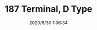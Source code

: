 ﻿---
layout: post 
title: 187 Terminal, D Type
tags: FA 187
categories: housing-terminal
overview: 187 Terminal, D Type
series: faston
part_number: ST1870802-30C
thumb_img: static/202006/393-thumb-20200630090747.jpg
small_img: static/202006/393-20200630090747.jpg
date: 2020/6/30 1:06:34
---



